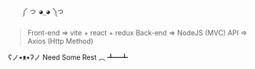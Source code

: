         ༼ つ ◕_◕ ༽つ
> Front-end => vite + react + redux
> Back-end => NodeJS (MVC)
> API => Axios (Http Method)

ʕノ•ᴥ•ʔノ Need Some Rest ︵ ┻━┻
